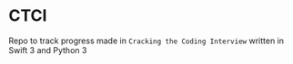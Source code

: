 # CTCI
Repo to track progress made in `Cracking the Coding Interview` written in Swift 3 and Python 3
